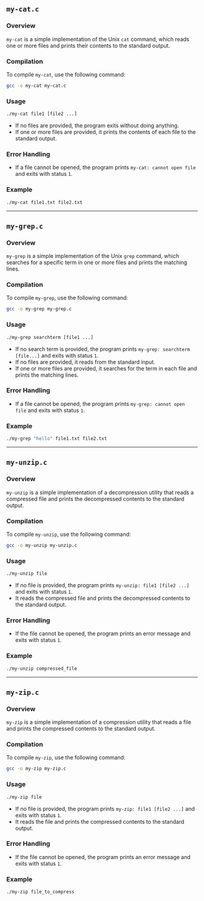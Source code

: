 ## `my-cat.c`

### Overview
`my-cat` is a simple implementation of the Unix `cat` command, which reads one or more files and prints their contents to the standard output.

### Compilation
To compile `my-cat`, use the following command:
```sh
gcc -o my-cat my-cat.c
```

### Usage
```sh
./my-cat file1 [file2 ...]
```
-   If no files are provided, the program exits without doing anything.
-   If one or more files are provided, it prints the contents of each file to the standard output.

### Error Handling
-   If a file cannot be opened, the program prints `my-cat: cannot open file` and exits with status `1`.

### Example
```sh
./my-cat file1.txt file2.txt
```

---

## `my-grep.c`

### Overview
`my-grep` is a simple implementation of the Unix `grep` command, which searches for a specific term in one or more files and prints the matching lines.

### Compilation
To compile `my-grep`, use the following command:
```sh
gcc -o my-grep my-grep.c
```

### Usage
```sh
./my-grep searchterm [file1 ...]
```
-   If no search term is provided, the program prints `my-grep: searchterm [file...]` and exits with status `1`.
-   If no files are provided, it reads from the standard input.
-   If one or more files are provided, it searches for the term in each file and prints the matching lines.

### Error Handling
-   If a file cannot be opened, the program prints `my-grep: cannot open file` and exits with status `1`.

### Example
```sh
./my-grep "hello" file1.txt file2.txt
```

---

## `my-unzip.c`

### Overview
`my-unzip` is a simple implementation of a decompression utility that reads a compressed file and prints the decompressed contents to the standard output.

### Compilation
To compile `my-unzip`, use the following command:
```sh
gcc -o my-unzip my-unzip.c
```

### Usage
```sh
./my-unzip file
```
-   If no file is provided, the program prints `my-unzip: file1 [file2 ...]` and exits with status `1`.
-   It reads the compressed file and prints the decompressed contents to the standard output.

### Error Handling
-   If the file cannot be opened, the program prints an error message and exits with status `1`.

### Example
```sh
./my-unzip compressed_file
```

---

## `my-zip.c`

### Overview
`my-zip` is a simple implementation of a compression utility that reads a file and prints the compressed contents to the standard output.

### Compilation
To compile `my-zip`, use the following command:
```sh
gcc -o my-zip my-zip.c
```

### Usage
```sh
./my-zip file
```
-   If no file is provided, the program prints `my-zip: file1 [file2 ...]` and exits with status `1`.
-   It reads the file and prints the compressed contents to the standard output.

### Error Handling
-   If the file cannot be opened, the program prints an error message and exits with status `1`.

### Example
```sh
./my-zip file_to_compress
```